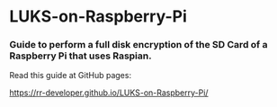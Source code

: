 # LUKS-on-Raspberry-Pi
### Guide to perform a full disk encryption of the SD Card of a Raspberry Pi that uses Raspian.

Read this guide at GitHub pages:

<https://rr-developer.github.io/LUKS-on-Raspberry-Pi/>
